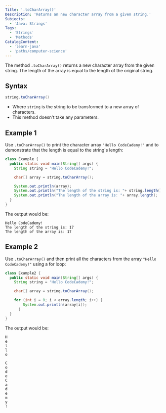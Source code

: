 ```yaml
---
Title: '.toCharArray()'
Description: 'Returns an new character array from a given string.'
Subjects:
  - 'Java: Strings'
Tags:
  - 'Strings'
  - 'Methods'
CatalogContent:
  - 'learn-java'
  - 'paths/computer-science'
---
```


The method `.toCharArray()` returns a new character array from the given string. The length of the array is equal to the length of the original string.

## Syntax

```java
string.toCharArray()
```
- Where `string` is the string to be transformed to a new array of characters.
- This method doesn't take any parameters.

## Example 1

Use `.toCharArray()` to print the character array `"Hello CodeCademy!"` and to demonstrate that the length is equal to the string's length:

```java
class Example {
  public static void main(String[] args) {
    String string = "Hello CodeCademy!";

    char[] array = string.toCharArray();

    System.out.println(array);
    System.out.println("The length of the string is: "+ string.length());
    System.out.println("The length of the array is: "+ array.length);
  }
}
```

The output would be:

```
Hello CodeCademy!
The length of the string is: 17
The length of the array is: 17

```

## Example 2

Use `.toCharArray()` and then print all the characters from the array `"Hello CodeCademy!"` using a for loop:

```java
class Example2 {
  public static void main(String[] args) {
    String string = "Hello CodeCademy!";

    char[] array = string.toCharArray();

    for (int i = 0; i < array.length; i++) {
        System.out.println(array[i]);
      }
  }
}
```

The output would be:

```
H
e
l
l
o

C
o
d
e
C
a
d
e
m
y
!
```
